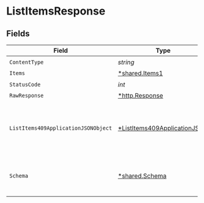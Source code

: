 # ListItemsResponse


## Fields

| Field                                                                                  | Type                                                                                   | Required                                                                               | Description                                                                            |
| -------------------------------------------------------------------------------------- | -------------------------------------------------------------------------------------- | -------------------------------------------------------------------------------------- | -------------------------------------------------------------------------------------- |
| `ContentType`                                                                          | *string*                                                                               | :heavy_check_mark:                                                                     | N/A                                                                                    |
| `Items`                                                                                | [*shared.Items1](../../models/shared/items1.md)                                        | :heavy_minus_sign:                                                                     | Success                                                                                |
| `StatusCode`                                                                           | *int*                                                                                  | :heavy_check_mark:                                                                     | N/A                                                                                    |
| `RawResponse`                                                                          | [*http.Response](https://pkg.go.dev/net/http#Response)                                 | :heavy_minus_sign:                                                                     | N/A                                                                                    |
| `ListItems409ApplicationJSONObject`                                                    | [*ListItems409ApplicationJSON](../../models/operations/listitems409applicationjson.md) | :heavy_minus_sign:                                                                     | The data type's dataset has not been requested or is still syncing.                    |
| `Schema`                                                                               | [*shared.Schema](../../models/shared/schema.md)                                        | :heavy_minus_sign:                                                                     | Your `query` parameter was not correctly formed                                        |